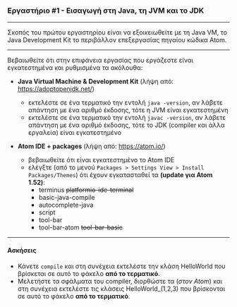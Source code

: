 ### Εργαστήριο #1 - Εισαγωγή στη Java, τη JVM και το JDK
___
Σκοπός του πρώτου εργαστηρίου είναι να εξοικειωθείτε με τη Java VM, το Java Development Kit το περιβάλλον επεξεργασίας πηγαίου κώδικα Atom.

___
Βεβαιωθείτε ότι στην επιφάνεια εργασίας που εργάζεστε είναι εγκατεστημένα και ρυθμισμένα τα ακόλουθα:
* **Java Virtual Machine & Development Kit** (λήψη από: https://adoptopenjdk.net/)
  * εκτελέστε σε ένα τερματικό την εντολή `java -version`, αν λάβετε απάντηση με ένα αριθμό έκδοσης, τότε η JVM είναι εγκατεστημένη
  * εκτελέστε σε ένα τερματικό την εντολή `javac -version`, αν λάβετε απάντηση με ένα αριθμό έκδοσης, τότε το JDK (compiler και άλλα εργαλεία) είναι εγκατεστημένο


* **Atom IDE + packages** (λήψη από: https://atom.io/)
  * βεβαιωθείτε ότι είναι εγκατεστημένο το Atom IDE
  * ελέγξτε (από το μενού `Packages > Settings View > Install Packages/Themes`) ότι έχουν εγκατασταθεί τα __(update για Atom 1.52)__:
    - terminus ~~platformio-ide-terminal~~
    - basic-java-compile
    - autocomplete-java
    - script
    - tool-bar
    - tool-bar-atom ~~tool-bar-basic~~

___
#### Ασκήσεις ####
* Κάνετε `compile` και στη συνέχεια εκτελέστε την κλάση HelloWorld που βρίσκεται σε αυτό το φάκελο __από το τερματικό__.
* Μελετήστε τα σφάλματα του compiler, διορθώστε τα (_στον Atom_) και στη συνέχεια εκτελέστε τις κλάσεις HelloWorld_(1,2,3) που βρίσκονται σε αυτό το φάκελο __από το τερματικό__.
